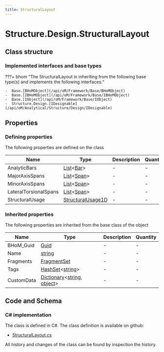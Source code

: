 ```yaml
---
title: StructuralLayout
---
```


# Structure.Design.StructuralLayout



## Class structure

### Implemented interfaces and base types

???+ bhom "The StructuralLayout in inheriting from the following base type(s) and implements the following interfaces:"

    -  Base.[BHoMObject](/api/oM/Framework/Base/BHoMObject)
    -  Base.[IBHoMObject](/api/oM/Framework/Base/IBHoMObject)
    -  Base.[IObject](/api/oM/Framework/Base/IObject)
    -  Structure.Design.[IDesignable](/api/oM/Analytical/Structure/Design/IDesignable)


## Properties



### Defining properties

The following properties are defined on the class

| Name             | Type             | Description      | Quantity         |
|------------------|------------------|------------------|------------------|
| AnalyticBars | [List](https://learn.microsoft.com/en-us/dotnet/api/System.Collections.Generic.List-1?view=netstandard-2.0)&lt;[Bar](/api/oM/Analytical/Structure/Elements/Bar)&gt; | - | - |
| MajorAxisSpans | [List](https://learn.microsoft.com/en-us/dotnet/api/System.Collections.Generic.List-1?view=netstandard-2.0)&lt;[Span](/api/oM/Analytical/Structure/Design/Span)&gt; | - | - |
| MinorAxisSpans | [List](https://learn.microsoft.com/en-us/dotnet/api/System.Collections.Generic.List-1?view=netstandard-2.0)&lt;[Span](/api/oM/Analytical/Structure/Design/Span)&gt; | - | - |
| LateralTorsionalSpans | [List](https://learn.microsoft.com/en-us/dotnet/api/System.Collections.Generic.List-1?view=netstandard-2.0)&lt;[Span](/api/oM/Analytical/Structure/Design/Span)&gt; | - | - |
| StructuralUsage | [StructuralUsage1D](/api/oM/Analytical/Structure/Elements/StructuralUsage1D) | - | - |


### Inherited properties
The following properties are inherited from the base class of the object

| Name             | Type             | Description      | Quantity         |
|------------------|------------------|------------------|------------------|
| BHoM_Guid | [Guid](https://learn.microsoft.com/en-us/dotnet/api/System.Guid?view=netstandard-2.0) | - | - |
| Name | [string](https://learn.microsoft.com/en-us/dotnet/api/System.String?view=netstandard-2.0) | - | - |
| Fragments | [FragmentSet](/api/oM/Framework/Base/FragmentSet) | - | - |
| Tags | [HashSet](https://learn.microsoft.com/en-us/dotnet/api/System.Collections.Generic.HashSet-1?view=netstandard-2.0)&lt;[string](https://learn.microsoft.com/en-us/dotnet/api/System.String?view=netstandard-2.0)&gt; | - | - |
| CustomData | [Dictionary](https://learn.microsoft.com/en-us/dotnet/api/System.Collections.Generic.Dictionary-2?view=netstandard-2.0)&lt;[string](https://learn.microsoft.com/en-us/dotnet/api/System.String?view=netstandard-2.0), [object](https://learn.microsoft.com/en-us/dotnet/api/System.Object?view=netstandard-2.0)&gt; | - | - |


## Code and Schema

### C# implementation

The class is defined in C#. The class definition is available on github:

- [StructuralLayout.cs](https://github.com/BHoM/BHoM/blob/develop/Structure_oM/Design\StructuralLayout.cs)

All history and changes of the class can be found by inspection the history.
